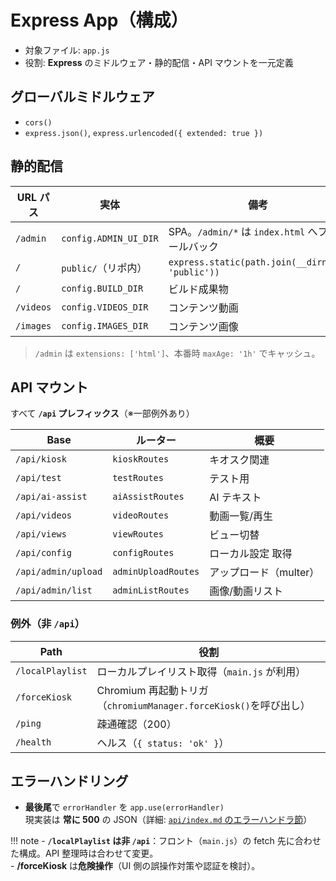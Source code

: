 # Express App（構成）

- 対象ファイル: `app.js`  
- 役割: **Express** のミドルウェア・静的配信・API マウントを一元定義

## **グローバルミドルウェア**

- `cors()`
- `express.json()`, `express.urlencoded({ extended: true })`

## **静的配信**

| URL パス | 実体 | 備考 |
|---|---|---|
| `/admin` | `config.ADMIN_UI_DIR` | SPA。`/admin/*` は `index.html` へフォールバック |
| `/` | `public/`（リポ内） | `express.static(path.join(__dirname, 'public'))` |
| `/` | `config.BUILD_DIR` | ビルド成果物 |
| `/videos` | `config.VIDEOS_DIR` | コンテンツ動画 |
| `/images` | `config.IMAGES_DIR` | コンテンツ画像 |

> `/admin` は `extensions: ['html']`、本番時 `maxAge: '1h'` でキャッシュ。

## **API マウント**

すべて **`/api` プレフィックス**（※一部例外あり）

| Base | ルーター | 概要 |
|---|---|---|
| `/api/kiosk` | `kioskRoutes` | キオスク関連 |
| `/api/test` | `testRoutes` | テスト用 |
| `/api/ai-assist` | `aiAssistRoutes` | AI テキスト |
| `/api/videos` | `videoRoutes` | 動画一覧/再生 |
| `/api/views` | `viewRoutes` | ビュー切替 |
| `/api/config` | `configRoutes` | ローカル設定 取得 |
| `/api/admin/upload` | `adminUploadRoutes` | アップロード（multer） |
| `/api/admin/list` | `adminListRoutes` | 画像/動画リスト |

### **例外（非 `/api`）**

| Path | 役割 |
|---|---|
| `/localPlaylist` | ローカルプレイリスト取得（`main.js` が利用） |
| `/forceKiosk` | Chromium 再起動トリガ（`chromiumManager.forceKiosk()`を呼び出し） |
| `/ping` | 疎通確認（200） |
| `/health` | ヘルス（`{ status: 'ok' }`） |

## **エラーハンドリング**

- **最後尾**で `errorHandler` を `app.use(errorHandler)`  
  現実装は **常に 500** の JSON（詳細: [`api/index.md` のエラーハンドラ節](../api/index.md)）

!!! note
    - **`/localPlaylist` は非 `/api`**：フロント（`main.js`）の fetch 先に合わせた構成。API 整理時は合わせて変更。  
    - **/forceKiosk** は**危険操作**（UI 側の誤操作対策や認証を検討）。
